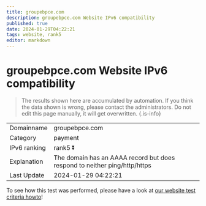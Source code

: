 ```yaml
---
title: groupebpce.com
description: groupebpce.com Website IPv6 compatibility
published: true
date: 2024-01-29T04:22:21
tags: website, rank5
editor: markdown
---
```


# groupebpce.com Website IPv6 compatibility

> The results shown here are accumulated by automation. If you think the data shown is wrong, please contact the administrators. 
> Do not edit this page manually, it will get overwritten.
{.is-info}


|   |   |
| - | - |
| Domainname | groupebpce.com
| Category | payment |
| IPv6 ranking | rank5 :arrow_double_down: |
| Explanation | The domain has an AAAA record but does respond to neither ping/http/https |
| Last Update | 2024-01-29 04:22:21 |

To see how this test was performed, please have a look at [our website test criteria howto](/howto/testcriteria/website)!

